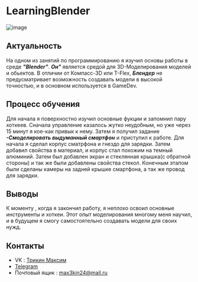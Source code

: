 # LearningBlender
![image](https://github.com/spectrummmm/LearningBlender/assets/133951457/f5f8a0a2-eea6-4fc6-84f9-865245228f02)
## Актуальность
На одном из занятий по программированию я изучил основы работы в среде  ***"Blender"***. ***Он"*** является средой для 3D-Моделирования моделей и обьектов. В отличии от Компасс-3D или T-Flex, ***Блендер*** не предусматривает возможность создавать модели в высокой точностью, и в основном используется в GameDev.
## Процесс обучения
Для начала я поверхностно изучил основные фукции и запомнил пару хоткеев. Сначала управление казалось жутко неудобным, но уже через 15 минут я кое-как привык к нему. Затем я получил задание ***-Смоделировать выдуманный смартфон***  и приступил к работе. Для начала я сделал корпус сматрфона и гнездо для зарядки. Затем добавил свойства в материал, и корпус стал похожим на темный алюминий. Затем был добавлен экран и стеклянная крышка(с обратной стороны) и так же были добавлены свойства стекол. Конечным этапом были сделаны камеры на задней крышке смартфона, а так же провод для зарядки.
## Выводы
К моменту , когда я закончил работу, я неплохо освоил основные инструменты и хоткеи. Этот опыт моделирования многому меня научил, и в будущем я смогу самостоятельно создавать модели для своих нужд.
## Контакты
- VK : [Трикин Максим](https://vk.com/causeimanikeboy)
- [Telegram](https://t.me/nihuyasebebigboy)
- Почтовый ящик : max3kin24@mail.ru
